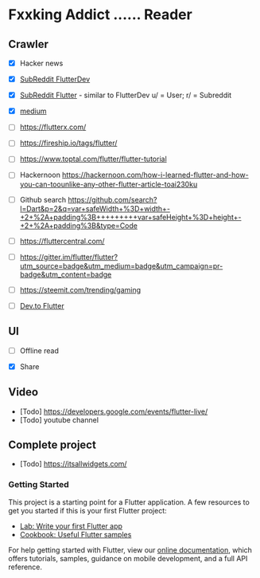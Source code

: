 # Fxxking Addict ...... Reader

## Crawler
- [x] Hacker news
- [x] [SubReddit FlutterDev](https://www.reddit.com/r/FlutterDev/)
- [x] [SubReddit Flutter](https://www.reddit.com/r/Flutter/) - similar to FlutterDev  u/ = User; r/ = Subreddit
- [x] [medium](https://medium.com/flutter-community)

- [ ]  https://flutterx.com/
- [ ] https://fireship.io/tags/flutter/
- [ ] https://www.toptal.com/flutter/flutter-tutorial
- [ ] Hackernoon https://hackernoon.com/how-i-learned-flutter-and-how-you-can-toounlike-any-other-flutter-article-toai230ku
- [ ] Github search https://github.com/search?l=Dart&p=2&q=var+safeWidth+%3D+width+-+2+%2A+padding%3B+++++++++var+safeHeight+%3D+height+-+2+%2A+padding%3B&type=Code
- [ ] https://fluttercentral.com/
- [ ] https://gitter.im/flutter/flutter?utm_source=badge&utm_medium=badge&utm_campaign=pr-badge&utm_content=badge
- [ ] https://steemit.com/trending/gaming
- [ ] [Dev.to Flutter](https://dev.to/t/flutter/latest)

## UI
- [ ] Offline read
- [x] Share


## Video
- [Todo] https://developers.google.com/events/flutter-live/
- [Todo] youtube channel

## Complete project
- [Todo] https://itsallwidgets.com/


### Getting Started
This project is a starting point for a Flutter application.
A few resources to get you started if this is your first Flutter project:

- [Lab: Write your first Flutter app](https://flutter.dev/docs/get-started/codelab)
- [Cookbook: Useful Flutter samples](https://flutter.dev/docs/cookbook)

For help getting started with Flutter, view our
[online documentation](https://flutter.dev/docs), which offers tutorials,
samples, guidance on mobile development, and a full API reference.
